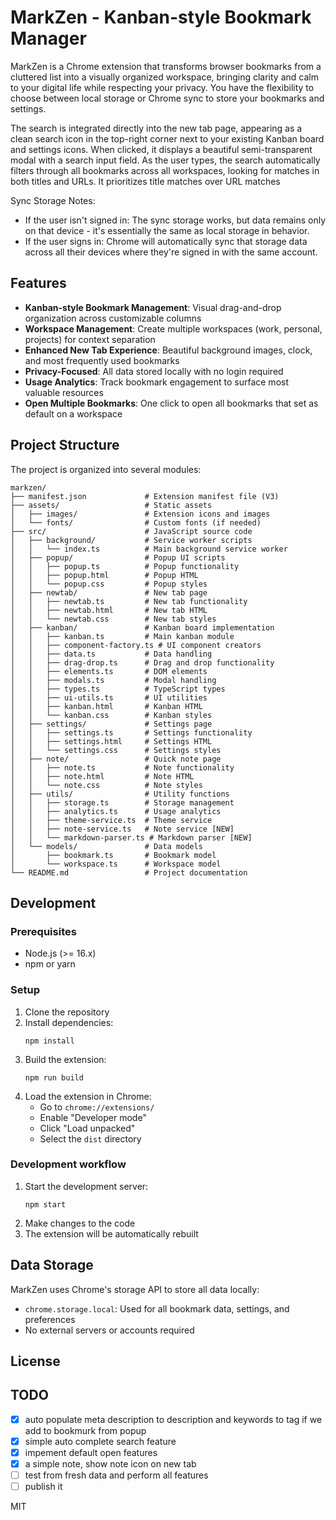 # MarkZen - Kanban-style Bookmark Manager

MarkZen is a Chrome extension that transforms browser bookmarks from a cluttered list into a visually organized workspace, bringing clarity and calm to your digital life while respecting your privacy. You have the flexibility to choose between local storage or Chrome sync to store your bookmarks and settings.

The search is integrated directly into the new tab page, appearing as a clean search icon in the top-right corner next to your existing Kanban board and settings icons. When clicked, it displays a beautiful semi-transparent modal with a search input field.
As the user types, the search automatically filters through all bookmarks across all workspaces, looking for matches in both titles and URLs. It prioritizes title matches over URL matches

Sync Storage Notes: 
- If the user isn't signed in: The sync storage works, but data remains only on that device - it's essentially the same as local storage in behavior.
- If the user signs in: Chrome will automatically sync that storage data across all their devices where they're signed in with the same account.

## Features

- **Kanban-style Bookmark Management**: Visual drag-and-drop organization across customizable columns
- **Workspace Management**: Create multiple workspaces (work, personal, projects) for context separation
- **Enhanced New Tab Experience**: Beautiful background images, clock, and most frequently used bookmarks
- **Privacy-Focused**: All data stored locally with no login required
- **Usage Analytics**: Track bookmark engagement to surface most valuable resources
- **Open Multiple Bookmarks**: One click to open all bookmarks that set as default on a workspace

## Project Structure

The project is organized into several modules:

```
markzen/
├── manifest.json             # Extension manifest file (V3)
├── assets/                   # Static assets
│   ├── images/               # Extension icons and images
│   └── fonts/                # Custom fonts (if needed)
├── src/                      # JavaScript source code
│   ├── background/           # Service worker scripts
│   │   └── index.ts          # Main background service worker
│   ├── popup/                # Popup UI scripts
│   │   ├── popup.ts          # Popup functionality
│   │   ├── popup.html        # Popup HTML
│   │   └── popup.css         # Popup styles
│   ├── newtab/               # New tab page
│   │   ├── newtab.ts         # New tab functionality
│   │   ├── newtab.html       # New tab HTML
│   │   └── newtab.css        # New tab styles
│   ├── kanban/               # Kanban board implementation
│   │   ├── kanban.ts         # Main kanban module
│   │   ├── component-factory.ts # UI component creators
│   │   ├── data.ts           # Data handling
│   │   ├── drag-drop.ts      # Drag and drop functionality
│   │   ├── elements.ts       # DOM elements
│   │   ├── modals.ts         # Modal handling
│   │   ├── types.ts          # TypeScript types
│   │   ├── ui-utils.ts       # UI utilities
│   │   ├── kanban.html       # Kanban HTML
│   │   └── kanban.css        # Kanban styles
│   ├── settings/             # Settings page
│   │   ├── settings.ts       # Settings functionality
│   │   ├── settings.html     # Settings HTML
│   │   └── settings.css      # Settings styles
│   ├── note/                 # Quick note page
│   │   ├── note.ts           # Note functionality
│   │   ├── note.html         # Note HTML
│   │   └── note.css          # Note styles
│   ├── utils/                # Utility functions
│   │   ├── storage.ts        # Storage management
│   │   ├── analytics.ts      # Usage analytics
│   │   ├── theme-service.ts  # Theme service
│   │   ├── note-service.ts   # Note service [NEW]
│   │   └── markdown-parser.ts # Markdown parser [NEW]
│   └── models/               # Data models
│       ├── bookmark.ts       # Bookmark model
│       └── workspace.ts      # Workspace model
└── README.md                 # Project documentation
```

## Development

### Prerequisites

- Node.js (>= 16.x)
- npm or yarn

### Setup

1. Clone the repository
2. Install dependencies:
   ```
   npm install
   ```
3. Build the extension:
   ```
   npm run build
   ```
4. Load the extension in Chrome:
   - Go to `chrome://extensions/`
   - Enable "Developer mode"
   - Click "Load unpacked"
   - Select the `dist` directory

### Development workflow

1. Start the development server:
   ```
   npm start
   ```
2. Make changes to the code
3. The extension will be automatically rebuilt

## Data Storage

MarkZen uses Chrome's storage API to store all data locally:

- `chrome.storage.local`: Used for all bookmark data, settings, and preferences
- No external servers or accounts required

## License

## TODO
- [x] auto populate meta description to description and keywords to tag if we add to bookmurk from popup
- [x] simple auto complete search feature
- [x] impement default open features
- [x] a simple note, show note icon on new tab
- [ ] test from fresh data and perform all features
- [ ] publish it  

MIT